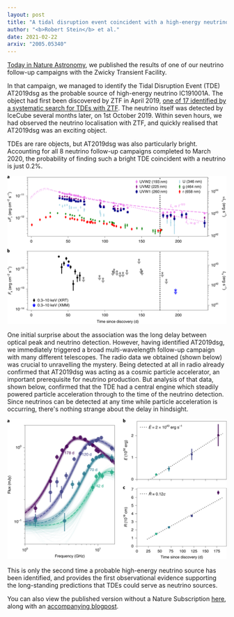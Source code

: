 ```yaml
---
layout: post
title: "A tidal disruption event coincident with a high-energy neutrino"
author: "<b>Robert Stein</b> et al."
date: 2021-02-22
arxiv: "2005.05340"
---
```

[Today in Nature Astronomy](https://dx.doi.org/10.1038/s41550-020-01295-8), we published the results of one of our neutrino follow-up campaigns with the Zwicky Transient Facility. 

In that campaign, we managed to identify the Tidal Disruption Event (TDE) AT2019dsg as the probable source of high-energy neutrino IC191001A. The object had first been discovered by ZTF in April 2019, [one of 17 identified by a systematic search for TDEs with ZTF](https://arxiv.org/abs/2001.01409). The neutrino itself was detected by IceCube several months later, on 1st October 2019. Within seven hours, we had observed the neutrino localisation with ZTF, and quickly realised that AT2019dsg was an exciting object.

TDEs are rare objects, but AT2019dsg was also particularly bright. Accounting for all 8 neutrino follow-up campaigns completed to March 2020, the probability of finding such a bright TDE coincident with a neutrino is just 0.2%.

<img src="/images/research/at2019dsg/at2019dsg_fig1.png" alt="at2019dsg_fig1.png" class="center"/>

One initial surprise about the association was the long delay between optical peak and neutrino detection. However, having identified AT2019dsg, we immediately triggered a broad multi-wavelength follow-up campaign with many different telescopes. The radio data we obtained (shown below) was crucial to unravelling the mystery. Being detected at all in radio already confirmed that AT2019dsg was acting as a cosmic particle accelerator, an important prerequisite for neutrino production. But analysis of that data, shown below, confirmed that the TDE had a central engine which steadily powered particle acceleration through to the time of the neutrino detection. Since neutrinos can be detected at any time while particle acceleration is occurring, there's nothing strange about the delay in hindsight.

<img src="/images/research/at2019dsg/at2019dsg_fig2.png" alt="at2019dsg_fig2.png" class="center"/>

This is only the second time a probable high-energy neutrino source has been identified, and provides the first observational evidence supporting the long-standing predictions that TDEs could serve as neutrino sources. 

You can also view the published version without a Nature Subscription [here](https://rdcu.be/cfGOv), along with an [accompanying blogpost](https://astronomycommunity.nature.com/posts/a-neutrino-from-a-shredded-star).


